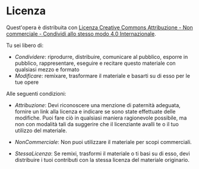 # Licenza
Quest'opera è distribuita con [Licenza Creative Commons Attribuzione - Non commerciale - Condividi allo stesso modo 4.0 Internazionale](https://creativecommons.org/licenses/by-nc-sa/4.0/deed.it).

Tu sei libero di:
- *Condividere*: riprodurre, distribuire, comunicare al pubblico, esporre in pubblico, rappresentare, eseguire e recitare questo materiale con qualsiasi mezzo e formato
- *Modificare*: remixare, trasformare il materiale e basarti su di esso per le tue opere

Alle seguenti condizioni:
- *Attribuzione*: Devi riconoscere una menzione di paternità adeguata, fornire un link alla licenza e indicare se sono state effettuate delle modifiche. Puoi fare ciò in qualsiasi maniera ragionevole possibile, ma non con modalità tali da suggerire che il licenziante avalli te o il tuo utilizzo del materiale.

- *NonCommerciale*: Non puoi utilizzare il materiale per scopi commerciali.

- *StessaLicenza*: Se remixi, trasformi il materiale o ti basi su di esso, devi distribuire i tuoi contributi con la stessa licenza del materiale originario.
